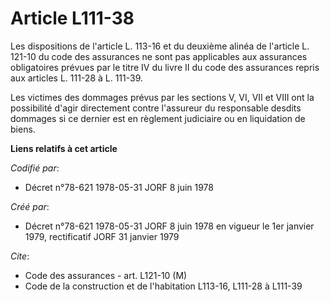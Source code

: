 # Article L111-38

Les dispositions de l'article L. 113-16 et du deuxième alinéa de l'article L. 121-10 du code des assurances ne sont pas
applicables aux assurances obligatoires prévues par le titre IV du livre II du code des assurances repris aux articles L.
111-28 à L. 111-39.

Les victimes des dommages prévus par les sections V, VI, VII et VIII ont la possibilité d'agir directement contre l'assureur
du responsable desdits dommages si ce dernier est en règlement judiciaire ou en liquidation de biens.

**Liens relatifs à cet article**

_Codifié par_:

  - Décret n°78-621 1978-05-31 JORF 8 juin 1978

_Créé par_:

  - Décret n°78-621 1978-05-31 JORF 8 juin 1978 en vigueur le 1er janvier 1979, rectificatif JORF 31 janvier 1979

_Cite_:

  - Code des assurances - art. L121-10 (M)
  - Code de la construction et de l'habitation L113-16, L111-28 à L111-39
